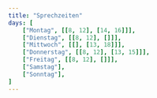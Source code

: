 ```yaml
---
title: "Sprechzeiten"
days: [
    ["Montag", [[8, 12], [14, 16]]],
    ["Dienstag", [[8, 12], []]],
    ["Mittwoch", [[], [13, 18]]],
    ["Donnerstag", [[8, 12], [13, 15]]],
    ["Freitag", [[8, 12], []]],
    ["Samstag"],
    ["Sonntag"],
]
---
```

